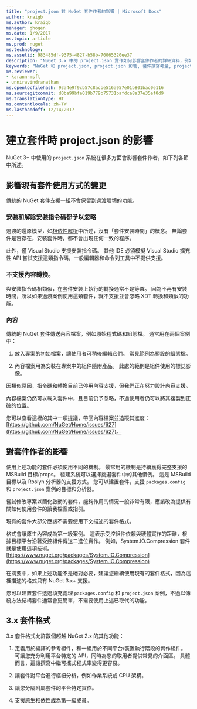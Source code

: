 ```yaml
---
title: "project.json 對 NuGet 套件作者的影響 | Microsoft Docs"
author: kraigb
ms.author: kraigb
manager: ghogen
ms.date: 1/9/2017
ms.topic: article
ms.prod: nuget
ms.technology: 
ms.assetid: 983485df-9375-4827-b58b-70065320ee37
description: "NuGet 3.x 中的 project.json 實作如何影響套件作者的詳細資料，例如不支援的功能、內容以及套件格式。"
keywords: "NuGet 和 project.json, project.json 影響, 套件撰寫考量, project.json 功能"
ms.reviewer:
- karann-msft
- unniravindranathan
ms.openlocfilehash: 93a4e9f9cb57c8acbe516a957e01b801bac0e116
ms.sourcegitcommit: d0ba99bfe019b779b75731bafdca8a37e35ef0d9
ms.translationtype: HT
ms.contentlocale: zh-TW
ms.lasthandoff: 12/14/2017
---
```

# <a name="impact-of-projectjson-when-creating-packages"></a>建立套件時 project.json 的影響

NuGet 3+ 中使用的 `project.json` 系統在很多方面會影響套件作者，如下列各節中所述。

## <a name="changes-affecting-existing-packages-usage"></a>影響現有套件使用方式的變更

傳統的 NuGet 套件支援一組不會保留到過渡環境的功能。

### <a name="install-and-uninstall-scripts-are-ignored"></a>安裝和解除安裝指令碼都予以忽略

過渡的還原模型，如[相依性解析](../consume-packages/dependency-resolution.md#dependency-resolution-with-packagereference-and-projectjson)中所述，沒有「套件安裝時間」的概念。 無論套件是否存在，安裝套件時，都不會出現任何一致的程序。

此外，僅 Visual Studio 支援安裝指令碼。 其他 IDE 必須模擬 Visual Studio 擴充性 API 嘗試支援這類指令碼，一般編輯器和命令列工具中不提供支援。

### <a name="content-transforms-are-not-supported"></a>不支援內容轉換。

與安裝指令碼相類似，在套件安裝上執行的轉換通常不是等冪。 因為不再有安裝時間，所以如果過渡案例使用這類套件，就不支援並會忽略 XDT 轉換和類似的功能。


### <a name="content"></a>內容

傳統的 NuGet 套件傳送內容檔案，例如原始程式碼和組態檔。 通常用在兩個案例中：

1. 放入專案的初始檔案，讓使用者可稍後編輯它們。 常見範例為預設的組態檔。

2. 內容檔案用為安裝在專案中的組件隨附產品。 此處的範例是組件使用的標誌影像。

因類似原因，指令碼和轉換目前已停用內容支援，但我們正在努力設計內容支援。

內容檔案仍然可以載入套件中，且目前仍予忽略，不過使用者仍可以將其複製到正確的位置。

您可以查看這裡的其中一項提議，帶回內容檔案並追蹤其進度：[https://github.com/NuGet/Home/issues/627](https://github.com/NuGet/Home/issues/627)。

## <a name="impact-for-package-authors"></a>對套件作者的影響

使用上述功能的套件必須使用不同的機制。 最常用的機制是持續獲得完整支援的 MSBuild 目標/props。 組建系統可以選擇挑選套件中的其他慣例。 這是 MSBuild 目標以及 Roslyn 分析器的支援方式。 您可以建置套件，支援 `packages.config` 和 `project.json` 案例的目標和分析器。

嘗試修改專案以簡化啟動的套件，能夠作用的情況一般非常有限，應該改為提供有關如何使用套件的讀我檔案或指引。

現有的套件大部分應該不需要使用下文描述的套件格式。

格式會讓原生內容成為第一級案例。 這表示受控組件依賴與硬體實作的距離，根據目標平台沿著受控組件傳送二進位實作。 例如，System.IO.Compression 套件就是使用這項技術。 [https://www.nuget.org/packages/System.IO.Compression](https://www.nuget.org/packages/System.IO.Compression)

在摘要中，如果上述功能不是絕對必要，建議您繼續使用現有的套件格式，因為這裡描述的格式只有 NuGet 3.x+ 支援。

您可以建置套件透過填充處理 `packages.config` 和 `project.json` 案例，不過以傳統方法結構套件通常會更簡單，不需要使用上述已取代的功能。


## <a name="3x-package-format"></a>3.x 套件格式  ##

3.x 套件格式允許數個超越 NuGet 2.x 的其他功能：

1. 定義用於編譯的參考組件，和一組用於不同平台/裝置執行階段的實作組件。 可讓您充分利用平台特定的 API，同時為您的取用者提供常見的介面區。 具體而言，這讓撰寫中繼可攜式程式庫變得更容易。

2. 讓套件對平台進行樞紐分析，例如作業系統或 CPU 架構。

3. 讓您分隔附屬套件的平台特定實作。

4. 支援原生相依性成為第一級成員。